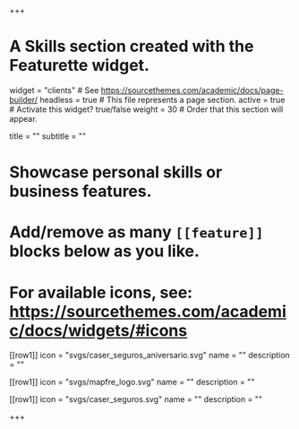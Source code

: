 +++
# A Skills section created with the Featurette widget.
widget = "clients"  # See https://sourcethemes.com/academic/docs/page-builder/
headless = true  # This file represents a page section.
active = true  # Activate this widget? true/false
weight = 30  # Order that this section will appear.

title = ""
subtitle = ""

# Showcase personal skills or business features.
# 
# Add/remove as many `[[feature]]` blocks below as you like.
# 
# For available icons, see: https://sourcethemes.com/academic/docs/widgets/#icons

[[row1]]
  icon = "svgs/caser_seguros_aniversario.svg"
  name = ""
  description = ""
  
[[row1]]
  icon = "svgs/mapfre_logo.svg"
  name = ""
  description = ""  
  
[[row1]]
  icon = "svgs/caser_seguros.svg"
  name = ""
  description = ""

+++
